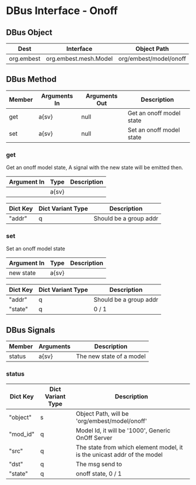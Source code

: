 # DBus Interface - Onoff

## DBus Object

| Dest       | Interface             | Object Path            |
| ---------- | --------------------- | ---------------------- |
| org.embest | org.embest.mesh.Model | org/embest/model/onoff |

## DBus Method

| Member | Arguments In | Arguments Out | Description              |
| ------ | ------------ | ------------- | ------------------------ |
| get    | a{sv}        | null          | Get an onoff model state |
| set    | a{sv}        | null          | Set an onoff model state |

### get

Get an onoff model state, A signal with the new state will be emitted then.

| Argument In | Type  | Description |
| ----------- | ----- | ----------- |
|             | a{sv} |             |

| Dict Key | Dict Variant Type | Description            |
| -------- | ----------------- | ---------------------- |
| "addr"   | q                 | Should be a group addr |

### set

Set an onoff model state

| Argument In | Type  | Description |
| ----------- | ----- | ----------- |
| new state   | a{sv} |             |

| Dict Key | Dict Variant Type | Description            |
| -------- | ----------------- | ---------------------- |
| "addr"   | q                 | Should be a group addr |
| "state"  | q                 | 0 / 1                  |

## DBus Signals

| Member | Arguments | Description              |
| ------ | --------- | ------------------------ |
| status | a{sv}     | The new state of a model |

### status

| Dict Key | Dict Variant Type | Description                                                             |
| -------- | ----------------- | ----------------------------------------------------------------------- |
| "object" | s                 | Object Path, will be 'org/embest/model/onoff'                           |
| "mod_id" | q                 | Model Id, it will be '1000', Generic OnOff Server                       |
| "src"    | q                 | The state from which element model, it is the unicast addr of the model |
| "dst"    | q                 | The msg send to                                                         |
| "state"  | q                 | onoff state, 0 / 1                                                      |
